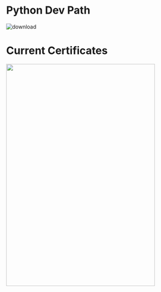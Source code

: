 # Python Dev Path
![download](https://user-images.githubusercontent.com/65338982/138590159-4505b645-f7d8-43dc-8c98-fbf20f2f9bfd.png)
# Current Certificates
<img src="https://softuni.bg/certificates/certificates/converttoimage/100679?code=7602e9ed" width="400" height="600">
